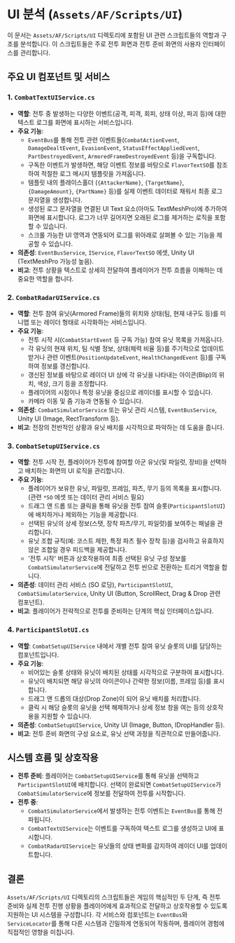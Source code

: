 # UI 분석 (`Assets/AF/Scripts/UI`)

이 문서는 `Assets/AF/Scripts/UI` 디렉토리에 포함된 UI 관련 스크립트들의 역할과 구조를 분석합니다. 이 스크립트들은 주로 전투 화면과 전투 준비 화면의 사용자 인터페이스를 관리합니다.

## 주요 UI 컴포넌트 및 서비스

### 1. `CombatTextUIService.cs`

-   **역할**: 전투 중 발생하는 다양한 이벤트(공격, 피격, 회피, 상태 이상, 파괴 등)에 대한 텍스트 로그를 화면에 표시하는 서비스입니다.
-   **주요 기능**:
    -   `EventBus`를 통해 전투 관련 이벤트들(`CombatActionEvent`, `DamageDealtEvent`, `EvasionEvent`, `StatusEffectAppliedEvent`, `PartDestroyedEvent`, `ArmoredFrameDestroyedEvent` 등)을 구독합니다.
    -   구독한 이벤트가 발생하면, 해당 이벤트 정보를 바탕으로 `FlavorTextSO`를 참조하여 적절한 로그 메시지 템플릿을 가져옵니다.
    -   템플릿 내의 플레이스홀더 (`{AttackerName}`, `{TargetName}`, `{DamageAmount}`, `{PartName}` 등)를 실제 이벤트 데이터로 채워서 최종 로그 문자열을 생성합니다.
    -   생성된 로그 문자열을 연결된 UI Text 요소(아마도 TextMeshPro)에 추가하여 화면에 표시합니다. 로그가 너무 길어지면 오래된 로그를 제거하는 로직을 포함할 수 있습니다.
    -   스크롤 가능한 UI 영역과 연동되어 로그를 위아래로 살펴볼 수 있는 기능을 제공할 수 있습니다.
-   **의존성**: `EventBusService`, `IService`, `FlavorTextSO` 에셋, Unity UI (TextMeshPro 가능성 높음).
-   **비고**: 전투 상황을 텍스트로 상세히 전달하여 플레이어가 전투 흐름을 이해하는 데 중요한 역할을 합니다.

### 2. `CombatRadarUIService.cs`

-   **역할**: 전투 참여 유닛(Armored Frame)들의 위치와 상태(팀, 현재 내구도 등)를 미니맵 또는 레이더 형태로 시각화하는 서비스입니다.
-   **주요 기능**:
    -   전투 시작 시(`CombatStartEvent` 등 구독 가능) 참여 유닛 목록을 가져옵니다.
    -   각 유닛의 현재 위치, 팀 식별 정보, 상태(체력 비율 등)를 주기적으로 업데이트 받거나 관련 이벤트(`PositionUpdateEvent`, `HealthChangedEvent` 등)를 구독하여 정보를 갱신합니다.
    -   갱신된 정보를 바탕으로 레이더 UI 상에 각 유닛을 나타내는 아이콘(Blip)의 위치, 색상, 크기 등을 조정합니다.
    -   플레이어의 시점이나 특정 유닛을 중심으로 레이더를 표시할 수 있습니다.
    -   카메라 이동 및 줌 기능과 연동될 수 있습니다.
-   **의존성**: `CombatSimulatorService` 또는 유닛 관리 시스템, `EventBusService`, Unity UI (Image, RectTransform 등).
-   **비고**: 전장의 전반적인 상황과 유닛 배치를 시각적으로 파악하는 데 도움을 줍니다.

### 3. `CombatSetupUIService.cs`

-   **역할**: 전투 시작 전, 플레이어가 전투에 참여할 아군 유닛(및 파일럿, 장비)을 선택하고 배치하는 화면의 UI 로직을 관리합니다.
-   **주요 기능**:
    -   플레이어가 보유한 유닛, 파일럿, 프레임, 파츠, 무기 등의 목록을 표시합니다. (관련 `*SO` 에셋 또는 데이터 관리 서비스 필요)
    -   드래그 앤 드롭 또는 클릭을 통해 유닛을 전투 참여 슬롯(`ParticipantSlotUI`)에 배치하거나 제외하는 기능을 제공합니다.
    -   선택된 유닛의 상세 정보(스탯, 장착 파츠/무기, 파일럿)를 보여주는 패널을 관리합니다.
    -   유닛 조합 규칙(예: 코스트 제한, 특정 파츠 필수 장착 등)을 검사하고 유효하지 않은 조합일 경우 피드백을 제공합니다.
    -   '전투 시작' 버튼과 상호작용하여 최종 선택된 유닛 구성 정보를 `CombatSimulatorService`에 전달하고 전투 씬으로 전환하는 트리거 역할을 합니다.
-   **의존성**: 데이터 관리 서비스 (SO 로딩), `ParticipantSlotUI`, `CombatSimulatorService`, Unity UI (Button, ScrollRect, Drag & Drop 관련 컴포넌트).
-   **비고**: 플레이어가 전략적으로 전투를 준비하는 단계의 핵심 인터페이스입니다.

### 4. `ParticipantSlotUI.cs`

-   **역할**: `CombatSetupUIService` 내에서 개별 전투 참여 유닛 슬롯의 UI를 담당하는 컴포넌트입니다.
-   **주요 기능**:
    -   비어있는 슬롯 상태와 유닛이 배치된 상태를 시각적으로 구분하여 표시합니다.
    -   유닛이 배치되면 해당 유닛의 아이콘이나 간략한 정보(이름, 프레임 등)를 표시합니다.
    -   드래그 앤 드롭의 대상(Drop Zone)이 되어 유닛 배치를 처리합니다.
    -   클릭 시 해당 슬롯의 유닛을 선택 해제하거나 상세 정보 창을 여는 등의 상호작용을 지원할 수 있습니다.
-   **의존성**: `CombatSetupUIService`, Unity UI (Image, Button, IDropHandler 등).
-   **비고**: 전투 준비 화면의 구성 요소로, 유닛 선택 과정을 직관적으로 만들어줍니다.

## 시스템 흐름 및 상호작용

-   **전투 준비**: 플레이어는 `CombatSetupUIService`를 통해 유닛을 선택하고 `ParticipantSlotUI`에 배치합니다. 선택이 완료되면 `CombatSetupUIService`가 `CombatSimulatorService`에 정보를 전달하여 전투를 시작합니다.
-   **전투 중**:
    -   `CombatSimulatorService`에서 발생하는 전투 이벤트는 `EventBus`를 통해 전파됩니다.
    -   `CombatTextUIService`는 이벤트를 구독하여 텍스트 로그를 생성하고 UI에 표시합니다.
    -   `CombatRadarUIService`는 유닛들의 상태 변화를 감지하여 레이더 UI를 업데이트합니다.

## 결론

`Assets/AF/Scripts/UI` 디렉토리의 스크립트들은 게임의 핵심적인 두 단계, 즉 전투 준비와 실제 전투 진행 상황을 플레이어에게 효과적으로 전달하고 상호작용할 수 있도록 지원하는 UI 시스템을 구성합니다. 각 서비스와 컴포넌트는 `EventBus`와 `ServiceLocator`를 통해 다른 시스템과 긴밀하게 연동되어 작동하며, 플레이어 경험에 직접적인 영향을 미칩니다. 
